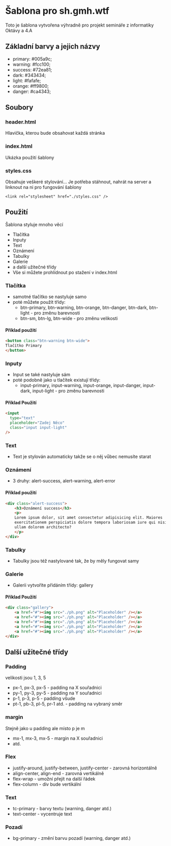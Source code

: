 # Šablona pro sh.gmh.wtf

Toto je šablona vytvořena výhradně pro projekt semináře z informatiky Oktávy a 4.A

## Základní barvy a jejich názvy
  - primary: #005a9c;
  - warning: #fcc100;
  - success: #72ea81;
  - dark: #343434;
  - light: #fafafe;
  - orange: #ff9800;
  - danger: #ca4343;


## Soubory

### header.html
Hlavička, kterou bude obsahovat každá stránka

### index.html
Ukázka použití šablony

### styles.css
Obsahuje veškeré stylování...
Je potřeba stáhnout, nahrát na server a linknout na ni pro fungování šablony

```html5
<link rel="stylesheet" href="./styles.css" />
```

## Použití

Šablona styluje mnoho věcí
- Tlačítka
- Inputy
- Text
- Oznámení
- Tabulky
- Galerie
- a další užitečné třídy
- Vše si můžete prohlídnout po stažení v index.html

### Tlačítka
- samotné tlačítko se nastyluje samo
- poté můžete použít třídy:
  - btn-primary, btn-warning, btn-orange, btn-danger, btn-dark, btn-light - pro změnu barevnosti
  - btn-sm, btn-lg, btn-wide - pro změnu velikosti

#### Příklad použití
```html
<button class="btn-warning btn-wide">
Tlačítko Primary
</button>

```

### Inputy
- Input se také nastyluje sám
- poté podobně jako u tlačítek existují třídy:
  - input-primary, input-warning, input-orange, input-danger, input-dark, input-light - pro změnu barevnosti

#### Příklad Použití 

```html
<input
  type="text"
  placeholder="Zadej Něco"
  class="input input-light"
/>
```

### Text
- Text je stylován automaticky takže se o něj vůbec nemusíte starat

### Oznámení
- 3 druhy: alert-success, alert-warning, alert-error

#### Příklad použití
```html
<div class="alert-success">
    <h3>Oznámení success</h3>
    <p>
    Lorem ipsum dolor, sit amet consectetur adipisicing elit. Maiores
    exercitationem perspiciatis dolore tempora laboriosam iure qui nisi
    ullam dolorem architecto?
    </p>
</div>
```

### Tabulky
- Tabulky jsou též nastylované tak, že by měly fungovat samy

### Galerie
- Galerii vytvoříte přidáním třídy: gallery

#### Příklad Použití

```html
<div class="gallery">
    <a href="#"><img src="./ph.png" alt="Placeholder" /></a>
    <a href="#"><img src="./ph.png" alt="Placeholder" /></a>
    <a href="#"><img src="./ph.png" alt="Placeholder" /></a>
    <a href="#"><img src="./ph.png" alt="Placeholder" /></a>
    <a href="#"><img src="./ph.png" alt="Placeholder" /></a>
</div>
```

## Další užitečné třídy
### Padding 
velikosti jsou 1, 3, 5

 - px-1, px-3, px-5 - padding na X souřadnici
 - py-1, py-3, py-5 - padding na Y souřadnici
 - p-1, p-3, p-5    - padding všude
 - pt-1, pb-3, pl-5, pr-1 atd. - padding na vybraný směr

### margin 
Stejně jako u padding ale místo p je m

 - mx-1, mx-3, mx-5 - margin na X souřadnici
 - atd.

### Flex
 - justify-around, justify-between, justify-center - zarovná horizontálně
 - align-center, align-end - zarovná vertikálně
 - flex-wrap - umožní přejít na další řádek
 - flex-column - div bude vertikální

### Text 
 - tc-primary - barvy textu (warning, danger atd.)
 - text-center - vycentruje text
 
### Pozadí 
- bg-primary - změní barvu pozadí (warning, danger atd.)
